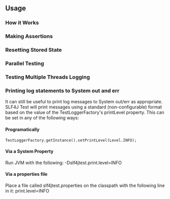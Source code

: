 ## Usage

### How it Works

### Making Assertions

### Resetting Stored State

### Parallel Testing

### Testing Multiple Threads Logging

### Printing log statements to System out and err

It can still be useful to print log messages to System out/err as appropriate. SLF4J Test will print messages using a standard
(non-configurable) format based on the value of the TestLoggerFactory's printLevel property. This can be set in any of the
following ways:

#### Programatically
    TestLoggerFactory.getInstance().setPrintLevel(Level.INFO);

#### Via a System Property
Run JVM with the following:
    -Dslf4jtest.print.level=INFO

#### Via a properties file
Place a file called slf4jtest.properties on the classpath with the following line in it:
    print.level=INFO
